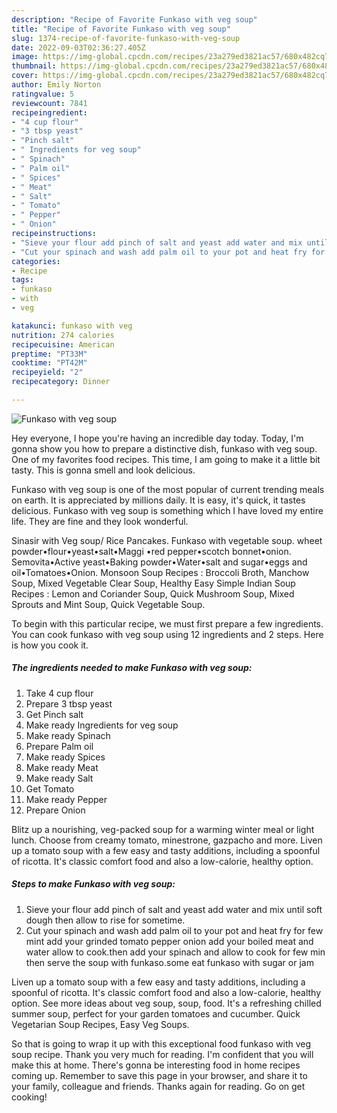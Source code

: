 ```yaml
---
description: "Recipe of Favorite Funkaso with veg soup"
title: "Recipe of Favorite Funkaso with veg soup"
slug: 1374-recipe-of-favorite-funkaso-with-veg-soup
date: 2022-09-03T02:36:27.405Z
image: https://img-global.cpcdn.com/recipes/23a279ed3821ac57/680x482cq70/funkaso-with-veg-soup-recipe-main-photo.jpg
thumbnail: https://img-global.cpcdn.com/recipes/23a279ed3821ac57/680x482cq70/funkaso-with-veg-soup-recipe-main-photo.jpg
cover: https://img-global.cpcdn.com/recipes/23a279ed3821ac57/680x482cq70/funkaso-with-veg-soup-recipe-main-photo.jpg
author: Emily Norton
ratingvalue: 5
reviewcount: 7841
recipeingredient:
- "4 cup flour"
- "3 tbsp yeast"
- "Pinch salt"
- " Ingredients for veg soup"
- " Spinach"
- " Palm oil"
- " Spices"
- " Meat"
- " Salt"
- " Tomato"
- " Pepper"
- " Onion"
recipeinstructions:
- "Sieve your flour add pinch of salt and yeast add water and mix until soft dough then allow to rise for sometime."
- "Cut your spinach and wash add palm oil to your pot and heat fry for few mint add your grinded tomato pepper onion add your boiled meat and water allow to cook.then add your spinach and allow to cook for few min then serve the soup with funkaso.some eat funkaso with sugar or jam"
categories:
- Recipe
tags:
- funkaso
- with
- veg

katakunci: funkaso with veg 
nutrition: 274 calories
recipecuisine: American
preptime: "PT33M"
cooktime: "PT42M"
recipeyield: "2"
recipecategory: Dinner

---
```



![Funkaso with veg soup](https://img-global.cpcdn.com/recipes/23a279ed3821ac57/680x482cq70/funkaso-with-veg-soup-recipe-main-photo.jpg)

Hey everyone, I hope you're having an incredible day today. Today, I'm gonna show you how to prepare a distinctive dish, funkaso with veg soup. One of my favorites food recipes. This time, I am going to make it a little bit tasty. This is gonna smell and look delicious.

Funkaso with veg soup is one of the most popular of current trending meals on earth. It is appreciated by millions daily. It is easy, it's quick, it tastes delicious. Funkaso with veg soup is something which I have loved my entire life. They are fine and they look wonderful.

Sinasir with Veg soup/ Rice Pancakes. Funkaso with vegetable soup. wheet powder•flour•yeast•salt•Maggi •red pepper•scotch bonnet•onion. Semovita•Active yeast•Baking powder•Water•salt and sugar•eggs and oil•Tomatoes•Onion. Monsoon Soup Recipes : Broccoli Broth, Manchow Soup, Mixed Vegetable Clear Soup, Healthy Easy Simple Indian Soup Recipes : Lemon and Coriander Soup, Quick Mushroom Soup, Mixed Sprouts and Mint Soup, Quick Vegetable Soup.


To begin with this particular recipe, we must first prepare a few ingredients. You can cook funkaso with veg soup using 12 ingredients and 2 steps. Here is how you cook it.

<!--inarticleads1-->

##### The ingredients needed to make Funkaso with veg soup:

1. Take 4 cup flour
1. Prepare 3 tbsp yeast
1. Get Pinch salt
1. Make ready  Ingredients for veg soup
1. Make ready  Spinach
1. Prepare  Palm oil
1. Make ready  Spices
1. Make ready  Meat
1. Make ready  Salt
1. Get  Tomato
1. Make ready  Pepper
1. Prepare  Onion


Blitz up a nourishing, veg-packed soup for a warming winter meal or light lunch. Choose from creamy tomato, minestrone, gazpacho and more. Liven up a tomato soup with a few easy and tasty additions, including a spoonful of ricotta. It&#39;s classic comfort food and also a low-calorie, healthy option. 

<!--inarticleads2-->

##### Steps to make Funkaso with veg soup:

1. Sieve your flour add pinch of salt and yeast add water and mix until soft dough then allow to rise for sometime.
1. Cut your spinach and wash add palm oil to your pot and heat fry for few mint add your grinded tomato pepper onion add your boiled meat and water allow to cook.then add your spinach and allow to cook for few min then serve the soup with funkaso.some eat funkaso with sugar or jam


Liven up a tomato soup with a few easy and tasty additions, including a spoonful of ricotta. It&#39;s classic comfort food and also a low-calorie, healthy option. See more ideas about veg soup, soup, food. It&#39;s a refreshing chilled summer soup, perfect for your garden tomatoes and cucumber. Quick Vegetarian Soup Recipes, Easy Veg Soups. 

So that is going to wrap it up with this exceptional food funkaso with veg soup recipe. Thank you very much for reading. I'm confident that you will make this at home. There's gonna be interesting food in home recipes coming up. Remember to save this page in your browser, and share it to your family, colleague and friends. Thanks again for reading. Go on get cooking!
